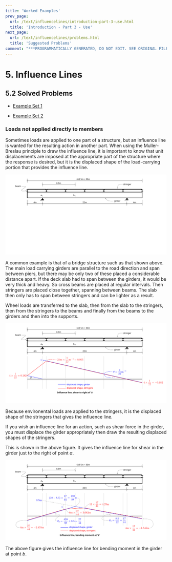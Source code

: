 ```yaml
---
title: 'Worked Examples'
prev_page:
  url: /text/influencelines/introduction-part-3-use.html
  title: 'Introduction - Part 3 - Use'
next_page:
  url: /text/influencelines/problems.html
  title: 'Suggested Problems'
comment: "***PROGRAMMATICALLY GENERATED, DO NOT EDIT. SEE ORIGINAL FILES IN /content***"
---
```

# 5. Influence Lines

## 5.2 Solved Problems

- [Example Set 1](../../images/influencelines/problems/influence-lines-2.pdf)

- [Example Set 2](../../images/influencelines/problems/influence-lines-3.pdf)

### Loads not applied directly to members

Sometimes loads are applied to one part of a structure, but an influence
line is wanted for the resulting action in another part.  When using the 
Muller-Breslau principle to draw the influence line, it is important
to know that unit displacements are imposed at the appropriate part
of the structure where the response is desired, but it is the displaced
shape of the load-carrying portion that provides the influence line.

![Figure](../../images/influencelines/problems/girder-with-stringers-0.svg)

A common example is that of a bridge structure such as that shown
above. The main load carrying girders are parallel to the road
direction and span between piers, but there may be only two of these
placed a considerable distance apart.  If the deck slab had to span
between the girders, it would be very thick and heavy.  So cross beams
are placed at regular intervals.  Then stringers are placed close
together, spanning between beams.  The slab then only has to span
between stringers and can be lighter as a result.

Wheel loads are transferred to the slab, then from the slab to the
stringers, then from the stringers to the beams and finally from the
beams to the girders and then into the supports.

![Figure](../../images/influencelines/problems/girder-with-stringers-v-right-a.svg)

Because environental loads are applied to the stringers,
it is the displaced shape of the stringers that gives the influence line.

If you wish an influence line for an action, such as shear force in the girder,
you must displace the girder appropriately then draw the resulting displaced
shapes of the stringers.

This is shown in the above figure.  It gives the influence line for shear in
the girder just to the right of point $a$.

![Figure](../../images/influencelines/problems/girder-with-stringers-m-b.svg)

The above figure gives the influence line for bending moment in the 
girder at point $b$.
